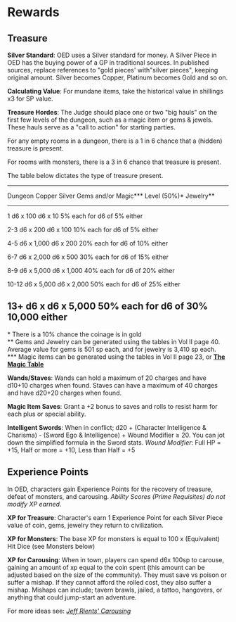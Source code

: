 # Rewards

## Treasure

**Silver Standard**: OED uses a Silver standard for money. A Silver
Piece in OED has the buying power of a GP in traditional sources. In
published sources, replace references to "gold pieces' with"silver
pieces", keeping original amount. Silver becomes Copper, Platinum
becomes Gold and so on.

**Calculating Value**: For mundane items, take the historical value in
shillings x3 for SP value.

**Treasure Hordes**: The Judge should place one or two "big hauls" on
the first few levels of the dungeon, such as a magic item or gems &
jewels. These hauls serve as a "call to action" for starting parties.

For any empty rooms in a dungeon, there is a 1 in 6 chance that a
(hidden) treasure is present.

For rooms with monsters, there is a 3 in 6 chance that treasure is
present.

The table below dictates the type of treasure present.

  --------------------------------------------------------------------------
  Dungeon      Copper     Silver        Gems and/or            Magic\*\*\*
  Level                   (50%)\*       Jewelry\*\*            
  ------------ ---------- ------------- ---------------------- -------------
  1            d6 x 100   d6 x 10       5% each for d6 of      5%
                                        either                 

  2-3          d6 x 200   d6 x 100      10% each for d6 of     5%
                                        either                 

  4-5          d6 x 1,000 d6 x 200      20% each for d6 of     10%
                                        either                 

  6-7          d6 x 2,000 d6 x 500      30% each for d6 of     15%
                                        either                 

  8-9          d6 x 5,000 d6 x 1,000    40% each for d6 of     20%
                                        either                 

  10-12        d6 x 5,000 d6 x 2,000    50% each for d6 of     25%
                                        either                 

  13+          d6 x       d6 x 5,000    50% each for d6 of     30%
               10,000                   either                 
  --------------------------------------------------------------------------

\* There is a 10% chance the coinage is in gold\
\*\* Gems and Jewelry can be generated using the tables in Vol II page
40. Average value for gems is 501 sp each, and for jewelry is 3,410 sp
each.\
\*\*\* Magic items can be generated using the tables in Vol II page 23,
or [**The Magic
Table**](https://www.paulsgameblog.com/2018/06/28/magic-tables/)

**Wands/Staves**: Wands can hold a maximum of 20 charges and have d10+10
charges when found. Staves can have a maximum of 40 charges and have
d20+20 charges when found.

**Magic Item Saves**: Grant a +2 bonus to saves and rolls to resist harm
for each plus or special ability.

**Intelligent Swords**: When in conflict; d20 + (Character Intelligence
& Charisma) - (Sword Ego & Intelligence) + Wound Modifier ≥ 20. You can
jot down the simplified formula in the Sword stats. *Wound Modifier*:
Full HP = +15, Half or more = +10, Less than Half = +5

## Experience Points

In OED, characters gain Experience Points for the recovery of treasure,
defeat of monsters, and carousing. *Ability Scores (Prime Requisites) do
not modify XP earned*.

**XP for Treasure**: Character's earn 1 Experience Point for each Silver
Piece value of coin, gems, jewelry they return to civilization.

**XP for Monsters**: The base XP for monsters is equal to 100 x
(Equivalent) Hit Dice (see Monsters below)

**XP for Carousing**: When in town, players can spend d6x 100sp to
carouse, gaining an amount of xp equal to the coin spent (this amount
can be adjusted based on the size of the community). They must save vs
poison or suffer a mishap. If they cannot afford the rolled cost, they
also suffer a mishap. Mishaps can include; tavern brawls, jailed, a
tattoo, hangovers, or anything that could jump-start an adventure.

For more ideas see: [*Jeff Rients'
Carousing*](http://jrients.blogspot.com/2008/12/party-like-its-999.html)

